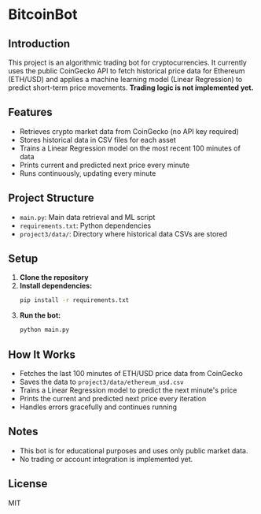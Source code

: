 # BitcoinBot

## Introduction
This project is an algorithmic trading bot for cryptocurrencies. It currently uses the public CoinGecko API to fetch historical price data for Ethereum (ETH/USD) and applies a machine learning model (Linear Regression) to predict short-term price movements. **Trading logic is not implemented yet.**

## Features
- Retrieves crypto market data from CoinGecko (no API key required)
- Stores historical data in CSV files for each asset
- Trains a Linear Regression model on the most recent 100 minutes of data
- Prints current and predicted next price every minute
- Runs continuously, updating every minute

## Project Structure
- `main.py`: Main data retrieval and ML script
- `requirements.txt`: Python dependencies
- `project3/data/`: Directory where historical data CSVs are stored

## Setup
1. **Clone the repository**
2. **Install dependencies:**
   ```bash
   pip install -r requirements.txt
   ```
3. **Run the bot:**
   ```bash
   python main.py
   ```

## How It Works
- Fetches the last 100 minutes of ETH/USD price data from CoinGecko
- Saves the data to `project3/data/ethereum_usd.csv`
- Trains a Linear Regression model to predict the next minute's price
- Prints the current and predicted next price every iteration
- Handles errors gracefully and continues running

## Notes
- This bot is for educational purposes and uses only public market data.
- No trading or account integration is implemented yet.

## License
MIT 